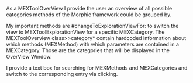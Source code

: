 As a MEXToolOverView I provide the user an overview of all possible categories methods of the Morphic framework could be grouped by.

My important methods are #changeToExplorationViewFor: to switch the view to MEXToolExplorationView for a specific MEXCategory. The MEXToolOverview class>>category* contain hardcoded information about which methods (MEXMethod) with which parameters are contained in a MEXCategory. Those are the categories that will be displayed in the OverView Window.

I provide a text box for searching for MEXMethods and MEXCategories and switch to the corresponding entry via clicking.
